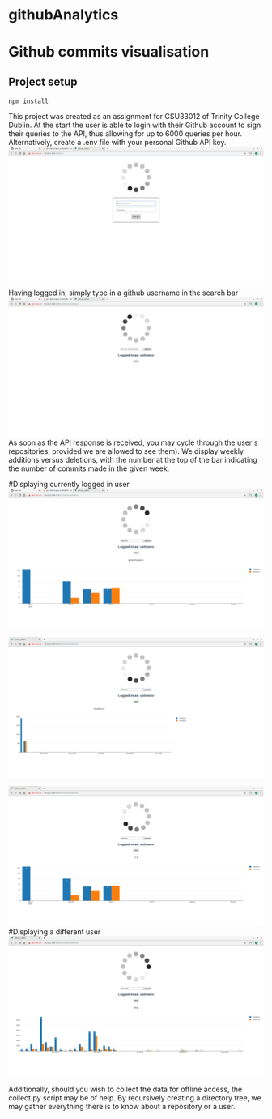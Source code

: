 # githubAnalytics
# Github commits visualisation

## Project setup
```
npm install
```

This project was created as an assignment for CSU33012 of Trinity College Dublin.
At the start the user is able to login with their Github account to sign their queries to 
the API, thus allowing for up to 6000 queries per hour. Alternatively, create a .env file
with your personal Github API key. 
![](pics/aLoginScreen.png)
Having logged in, simply type in a github username in the search bar
![](pics/aSearch.png)
As soon as the API response is received, you may cycle through the user's repositories,
provided we are allowed to see them). 
We display weekly additions versus deletions, with the number at the top of the bar 
indicating the number of commits made in the given week.

#Displaying currently logged in user
![](pics/aGraph1.png)

![](pics/aGraph2.png)

![](pics/aGraph3.png)
#Displaying a different user
![](pics/aGraph4.png)

Additionally, should you wish to collect the data for offline access, the collect.py script may be of help.
By recursively creating a directory tree, we may gather everything there is to know about a repository or a user.
